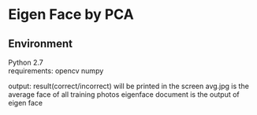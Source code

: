 Eigen Face by PCA
=
Environment
-
Python 2.7<br>
requirements: opencv numpy<br>

output: result(correct/incorrect) will be printed in the screen
	avg.jpg is the average face of all training photos
	eigenface document is the output of eigen face
